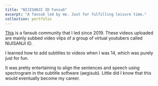 ```yaml
---
title: "NIJISANJI ID Fansub"
excerpt: "A fansub led by me. Just for fulfilling leisure time." 
collection: portfolio
---
```


[This](https://space.bilibili.com/442576231) is a fansub community that I led since 2019. These videos uploaded are mainly subbed video vlips of a group of virtual youtubers called NIJISANJI ID.   

I learned how to add subtitles to videos when I was 14, which was purely just for fun.   

It was pretty entertaining to align the sentences and speech using spectrogram in the subtitle software (aegisub). Little did I know that this would eventually become my career.
